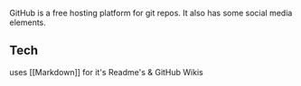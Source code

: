 GitHub is a free hosting platform for git repos. 
It also has some social media elements.
## Tech
uses [[Markdown]] for it's Readme's & GitHub Wikis